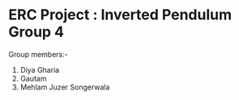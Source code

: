 
# ERC Project : Inverted Pendulum Group 4

Group members:-
 1. Diya Gharia
 2. Gautam
 3. Mehlam Juzer Songerwala

